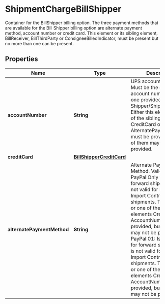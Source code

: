 

# ShipmentChargeBillShipper

Container for the BillShipper billing option. The three payment methods that are available for the Bill Shipper billing option are alternate payment method, account number or credit card.  This element or its sibling element, BillReceiver, BillThirdParty or ConsigneeBilledIndicator, must be present but no more than one can be present.

## Properties

| Name | Type | Description | Notes |
|------------ | ------------- | ------------- | -------------|
|**accountNumber** | **String** | UPS account number.  Must be the same UPS account number as the one provided in Shipper/ShipperNumber.   Either this element or one of the sibling elements CreditCard or AlternatePaymentMethod must be provided, but all of them may not be provided. |  [optional] |
|**creditCard** | [**BillShipperCreditCard**](BillShipperCreditCard.md) |  |  [optional] |
|**alternatePaymentMethod** | **String** | Alternate Payment Method.  Valid value: 01&#x3D; PayPal  Only valid for forward shipments. It is not valid for Return or Import Control shipments.   This element or one of the sibling elements CreditCard or AccountNumber must be provided, but all of them may not be provided.   PayPal 01: Is only valid for forward shipments. It is not valid for Return or Import Control shipments.   This element or one of the sibling elements CreditCard or AccountNumber must be provided, but all of them may not be provided. |  [optional] |



